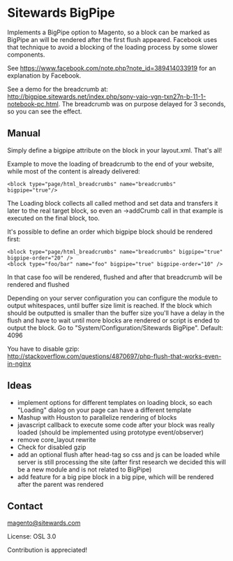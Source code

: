 Sitewards BigPipe
=================

Implements a BigPipe option to Magento, so a block can be marked as BigPipe an will be rendered after the first flush appeared.
Facebook uses that technique to avoid a blocking of the loading process by some slower components.

See https://www.facebook.com/note.php?note_id=389414033919 for an explanation by Facebook.

See a demo for the breadcrumb at: http://bigpipe.sitewards.net/index.php/sony-vaio-vgn-txn27n-b-11-1-notebook-pc.html.
The breadcrumb was on purpose delayed for 3 seconds, so you can see the effect.

Manual
------------------
Simply define a bigpipe attribute on the block in your layout.xml. That's all!

Example to move the loading of breadcrumb to the end of your website, while most of the content is already delivered:

    <block type="page/html_breadcrumbs" name="breadcrumbs" bigpipe="true"/>

The Loading block collects all called method and set data and transfers it later to the real target block, so even an ->addCrumb call in that example is executed on the final block, too.

It's possible to define an order which bigpipe block should be rendered first:

    <block type="page/html_breadcrumbs" name="breadcrumbs" bigpipe="true" bigpipe-order="20" />
    <block type="foo/bar" name="foo" bigpipe="true" bigpipe-order="10" />

In that case foo will be rendered, flushed and after that breadcrumb will be rendered and flushed

Depending on your server configuration you can configure the module to output whitespaces, until buffer size limit is reached. If the block which should be outputted is smaller than the buffer size you'll have a delay in the flush and have to wait until more blocks are rendered or script is ended to output the block. Go to "System/Configuration/Sitewards BigPipe". Default: 4096

You have to disable gzip: http://stackoverflow.com/questions/4870697/php-flush-that-works-even-in-nginx

Ideas
------------------
* implement options for different templates on loading block, so each "Loading" dialog on your page can have a different template
* Mashup with Houston to parallelize rendering of blocks
* javascript callback to execute some code after your block was really loaded (should be implemented using prototype event/observer)
* remove core_layout rewrite
* Check for disabled gzip
* add an optional flush after head-tag so css and js can be loaded while server is still processing the site (after first research we decided this will be a new module and is not related to BigPipe)
* add feature for a big pipe block in a big pipe, which will be rendered after the parent was rendered

Contact
------------------
magento@sitewards.com

License: OSL 3.0

Contribution is appreciated!